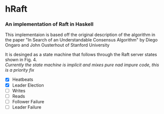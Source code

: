 # hRaft
### An implementation of Raft in Haskell

This implementaion is based off the original description of the algorithm in the paper
"In Search of an Understandable Consensus Algorithm" by
Diego Ongaro and John Ousterhout of Stanford University

It is desinged as a state machine that follows through the Raft server states shown in
Fig. 4.   
_Currently the state machine is implicit and mixes pure nad impure code, this is a priority
fix_

- [x] Heatbeats
- [x] Leader Election
- [ ] Writes
- [ ] Reads
- [ ] Follower Failure
- [ ] Leader Failure
